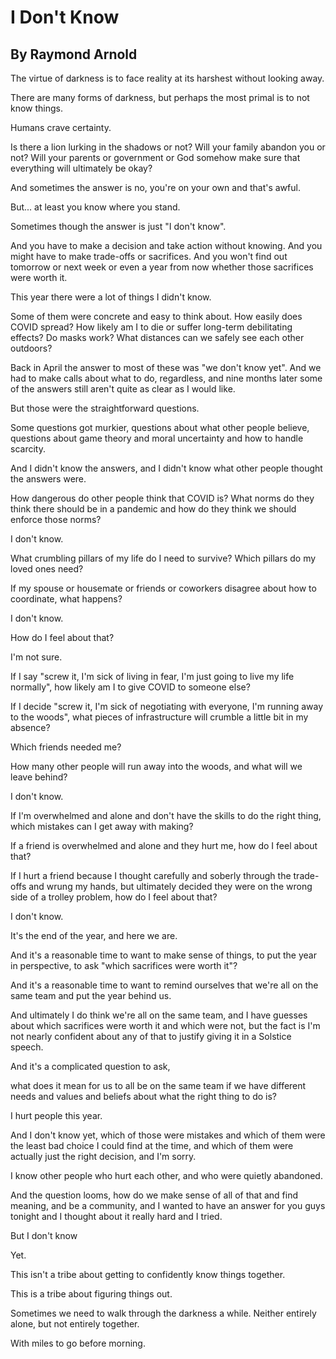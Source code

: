 # I Don't Know
## By Raymond Arnold

The virtue of darkness  is to face reality at its harshest without looking away.

There are many forms of darkness, but perhaps the most primal is to not know things.

Humans crave certainty.

Is there a lion lurking in the shadows or not? Will your family abandon you 
or not?  Will your parents or government or God somehow make sure that everything will ultimately be
okay?

And sometimes the answer is no,
you're on your own and that's
awful.

But... at least you know where you
stand.

Sometimes though 
the answer is just "I don't
know".

And you have to make a decision
and take action without knowing.
And you might have to make
trade-offs or sacrifices. And
you won't find out tomorrow or
next week or even a year from
now whether those sacrifices
were worth it.

This year there were a lot of
things
I didn't know. 

Some of them were concrete and
easy to think about.
How easily does COVID spread?
How likely am I to die or
suffer long-term debilitating
effects? Do masks work?
What distances can we safely
see each other outdoors?

Back in April the answer to
most of these was
"we don't know yet". 
And we had to make calls about
what to do, regardless, and
nine months later
some of the answers still
aren't quite as clear as I
would like.

But those were the
straightforward questions.

Some questions got murkier, 
questions about what other
people believe,
questions about game theory and
moral uncertainty and how to
handle scarcity.

And I didn't know the answers,
and I didn't know what other
people thought the answers were.

How dangerous do other people
think that COVID is?
What norms do they think there
should be in a pandemic and
how do they think we should
enforce those norms?

I don't know. 

What crumbling pillars of my
life do I need to survive?
Which pillars do my loved ones
need?

If my spouse or housemate or
friends or coworkers disagree
about how to coordinate, what
happens?

I don't know. 

How do I feel about that? 

I'm not sure. 

If I say "screw it, I'm sick of
living in fear,
I'm just going to live my life
normally",
how likely am I to give COVID
to someone else?

If I decide "screw it, I'm sick
of negotiating with everyone,
I'm running away to the woods",
what pieces of infrastructure
will crumble a little bit in
my absence?

Which friends needed me? 

How many other people will run
away into the woods,
and what will we leave behind? 

I don't know. 

If I'm overwhelmed and alone
and don't have the skills to
do the right thing,
which mistakes can I get away
with making?

If a friend is overwhelmed and
alone and they hurt me,
how do I feel about that? 

If I hurt a friend because I
thought carefully and soberly
through the trade-offs and
wrung my hands, but ultimately
decided they were on the wrong
side of a trolley problem,
how do I feel about that? 

I don't know. 

It's the end of the year, 
and here we are. 

And it's a reasonable time to
want to make sense of things,
to put the year in perspective,
to ask "which sacrifices were
worth it"?

And it's a reasonable time to
want to remind ourselves that
we're all on the same team
and put the year behind us. 

And ultimately I do think we're
all on the same team, and I
have guesses about which
sacrifices were worth it and
which were not, but
the fact is I'm not nearly
confident about any of that to
justify giving it in a Solstice
speech.

And it's a complicated question
to ask,

what does it mean for us to all
be on the same team if we have
different needs and values and
beliefs about what the right
thing to do is?

I hurt people this year. 

And I don't know yet, which of
those were mistakes and which
of them were the least bad
choice I could find at the
time, and which of them were
actually just the right
decision, and I'm sorry.

I know other people who hurt
each other,
and who were quietly abandoned. 

And the question looms, how do
we make sense of all of that
and find meaning, and be a
community, and I wanted to
have an answer for you guys
tonight and I thought about it
really hard and I tried.

But I don't know 

Yet. 

This isn't a tribe about
getting to confidently know
things together.

This is a tribe about figuring
things out.

Sometimes we need to walk
through the darkness a while.
Neither entirely alone, but not
entirely together.

With miles to go before morning.